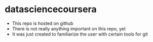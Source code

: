 # datasciencecoursera
* This repo is hosted on github
* There is not really anything important on this repo, yet
* It was just created to familiarize the user with certain tools for git
